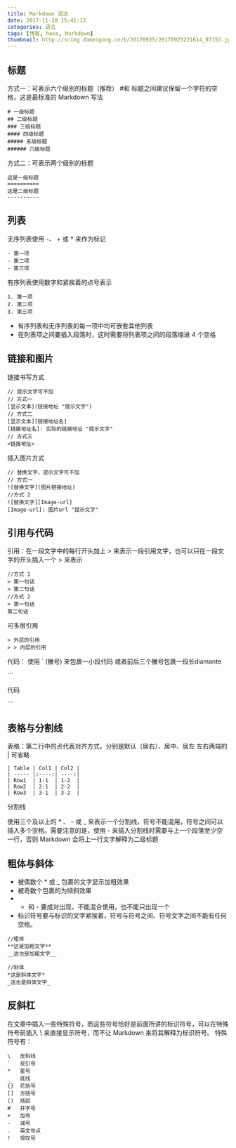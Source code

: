 ```yaml
---
title: Markdown 语法
date: 2017-11-30 15:41:13
categories: 语法
tags: [博客, hexo, Markdown]
thumbnail: http://scimg.dameigong.cn/b/20170925/20170925221614_97153.jpg
---
```

## 标题
方式一：可表示六个级别的标题（推荐）
#和 标题之间建议保留一个字符的空格，这是最标准的 Markdown 写法
```
# 一级标题
## 二级标题
### 三级标题
#### 四级标题
##### 五级标题
###### 六级标题
```
方式二：可表示两个级别的标题
```
这是一级标题
==========
这是二级标题
----------
```
## 列表
无序列表使用 -、 + 或 * 来作为标记
```
- 第一项
- 第二项
- 第三项
```
有序列表使用数字和紧挨着的点号表示
```
1. 第一项
2. 第二项
3. 第三项
```
- 有序列表和无序列表的每一项中均可嵌套其他列表
- 在列表项之间要插入段落时，这时需要将列表项之间的段落缩进 4 个空格

## 链接和图片
链接书写方式
```
// 提示文字可不加
// 方式一
[显示文本](链接地址 "提示文字")
// 方式二
[显示文本][链接地址名]
[链接地址名]: 实际的链接地址 "提示文字"
// 方式三
<链接地址>
```
插入图片方式
```
// 替换文字，提示文字可不加
// 方式一
![替换文字](图片链接地址)
//方式 2
![替换文字][Image-url]
[Image-url]: 图片url "提示文字"
```
## 引用与代码

引用：在一段文字中的每行开头加上 > 来表示一段引用文字，也可以只在一段文字的开头插入一个 > 来表示
```
//方式 1
> 第一句话
> 第二句话
//方式 2
> 第一句话
第二句话
```
可多层引用
```
> 外层的引用
> > 内层的引用
```

代码：
使用 ` (撇号) 来包裹一小段代码
或者前后三个撇号包裹一段长diamante

\```

代码

\```
## 表格与分割线
表格：第二行中的点代表对齐方式，分别是默认（居右）、居中、居左
左右两端的 | 可省略
```
| Table | Col1 | Col2 |
| ----- |:----:| ----:|
| Row1  | 1-1  | 1-2  |
| Row2  | 2-1  | 2-2  |
| Row3  | 3-1  | 3-2  |
```
分割线

使用三个及以上的 * 、 - 或 _ 来表示一个分割线，符号不能混用，符号之间可以插入多个空格。需要注意的是，使用 - 来插入分割线时需要与上一个段落至少空一行，否则 Markdown 会将上一行文字解释为二级标题

## 粗体与斜体
- 被偶数个 * 或 _ 包裹的文字显示加粗效果
- 被奇数个包裹的为倾斜效果
- * 和 - 要成对出现，不能混合使用，也不能只出现一个
- 标识符号要与标识的文字紧挨着，符号与符号之间、符号文字之间不能有任何空格。

```
//粗体
**这是加粗文字**
__这也是加粗文字__

//斜体
*这是斜体文字*
_这也是斜体文字_
```
## 反斜杠
在文章中插入一些特殊符号，而这些符号恰好是前面所讲的标识符号，可以在特殊符号前插入 \ 来直接显示符号，而不让 Markdown 来将其解释为标识符号。
特殊符号有：
```
\   反斜线
`   反引号
*   星号
_   底线
{}  花括号
[]  方括号
()  括弧
#   井字号
+   加号
-   减号
.   英文句点
!   惊叹号
```
